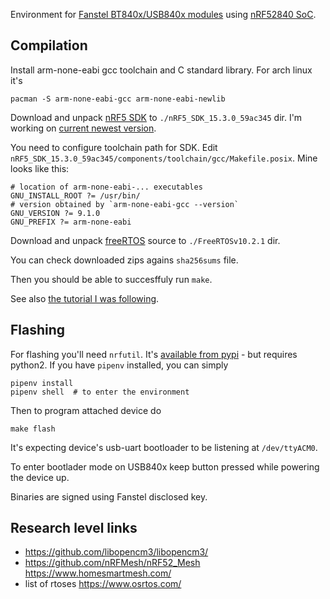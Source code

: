 Environment for [Fanstel BT840x/USB840x modules](https://www.fanstel.com/bt840) using [nRF52840 SoC](https://www.nordicsemi.com/?sc_itemid=%7B2DC10BA5-A76E-40F8-836E-E2FC65803A71%7D).

Compilation
-----------

Install arm-none-eabi gcc toolchain and C standard library. For arch linux it's

    pacman -S arm-none-eabi-gcc arm-none-eabi-newlib

Download and unpack [nRF5 SDK](https://www.nordicsemi.com/Software-and-Tools/Software/nRF5-SDK) to `./nRF5_SDK_15.3.0_59ac345` dir. I'm working on [current newest version](https://developer.nordicsemi.com/nRF5_SDK/nRF5_SDK_v15.x.x/nRF5_SDK_15.3.0_59ac345.zip).

You need to configure toolchain path for SDK. Edit `nRF5_SDK_15.3.0_59ac345/components/toolchain/gcc/Makefile.posix`. Mine looks like this:

    # location of arm-none-eabi-... executables
    GNU_INSTALL_ROOT ?= /usr/bin/
    # version obtained by `arm-none-eabi-gcc --version`
    GNU_VERSION ?= 9.1.0
    GNU_PREFIX ?= arm-none-eabi

Download and unpack [freeRTOS](https://www.freertos.org/) source to `./FreeRTOSv10.2.1` dir.

You can check downloaded zips agains `sha256sums` file.

Then you should be able to succesffuly run `make`.

See also [the tutorial I was following](https://devzone.nordicsemi.com/nordic/nordic-blog/b/blog/posts/development-with-gcc-and-eclipse).

Flashing
--------

For flashing you'll need `nrfutil`. It's [available from pypi](https://pypi.org/project/nrfutil/) - but requires python2. If you have `pipenv` installed, you can simply

    pipenv install
    pipenv shell  # to enter the environment

Then to program attached device do

    make flash

It's expecting device's usb-uart bootloader to be listening at `/dev/ttyACM0`.

To enter bootlader mode on USB840x keep button pressed while powering the device up.

Binaries are signed using Fanstel disclosed key.

Research level links
--------------------

* https://github.com/libopencm3/libopencm3/
* https://github.com/nRFMesh/nRF52_Mesh https://www.homesmartmesh.com/
* list of rtoses https://www.osrtos.com/
